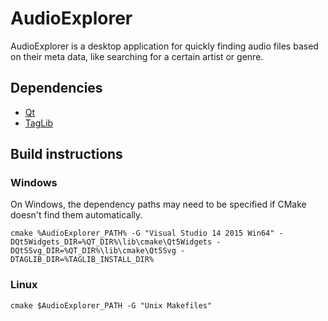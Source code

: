 # AudioExplorer

AudioExplorer is a desktop application for quickly finding audio files based on their meta data, like searching for a certain artist or genre.

## Dependencies

- [Qt](https://www.qt.io/)
- [TagLib](https://taglib.org/)

## Build instructions

### Windows

On Windows, the dependency paths may need to be specified if CMake doesn't find them automatically.

```console
cmake %AudioExplorer_PATH% -G "Visual Studio 14 2015 Win64" -DQt5Widgets_DIR=%QT_DIR%\lib\cmake\Qt5Widgets -DQt5Svg_DIR=%QT_DIR%\lib\cmake\Qt5Svg -DTAGLIB_DIR=%TAGLIB_INSTALL_DIR%
```

### Linux

```console
cmake $AudioExplorer_PATH -G "Unix Makefiles"
```
